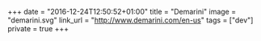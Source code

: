 +++
date = "2016-12-24T12:50:52+01:00"
title = "Demarini"
image = "demarini.svg"
link_url = "http://www.demarini.com/en-us"
tags = ["dev"]
private = true
+++


